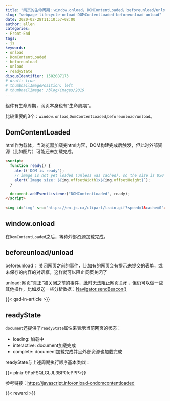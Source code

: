 ```yaml
---
title: "网页的生命周期：window.onload，DOMContentLoaded，beforeunload/unload"
slug: "webpage-lifecycle-onload-DOMContentLoaded-beforeunload-unload"
date: 2020-02-28T11:10:57+08:00
author: allen
categories:
- Front-End
tags:
- js
keywords:
- onload
- DomContentLoaded
- beforeunload
- unload
- readyState
disqusIdentifier: 1582087173
# draft: true
# thumbnailImagePosition: left
# thumbnailImage: /blog/images/2019
---
```


组件有生命周期，网页本身也有“生命周期”。

比较重要的3个：`window.onload`,`DomContentLoaded`,`beforeunload/unload`。

<!--more-->

## DomContentLoaded
html作为载体，当浏览器加载完html内容，DOM构建完成后触发，但此时外部资源（比如图片）可能还未加载完成。

```html
<script>
  function ready() {
    alert('DOM is ready');
    // image is not yet loaded (unless was cached), so the size is 0x0
    alert(`Image size: ${img.offsetWidth}x${img.offsetHeight}`);
  }

  document.addEventListener("DOMContentLoaded", ready);
</script>

<img id="img" src="https://en.js.cx/clipart/train.gif?speed=1&cache=0">
```

## window.onload
在`DomContentLoaded`之后，等待外部资源加载完成。

## beforeunload/unload
beforeunload： 关闭网页之前的事件，比如有的网页会有提示未提交的表单，或未保存的内容的对话框，这样就可以阻止网页关闭了

unload: 网页“真正”被关闭之前的事件，此时无法阻止网页关闭，但仍可以做一些其他操作，比如发送一些分析数据：[Navigator.sendBeacon()](https://developer.mozilla.org/zh-CN/docs/Web/API/Navigator/sendBeacon)

{{< gad-in-article >}}

## readyState
`document`还提供了`readyState`属性来表示当前网页的状态：

- loading: 加载中
- interactive: document加载完成
- complete: document加载完成并且外部资源也加载完成

readyState与上述周期执行顺序基本类似：

{{< plnkr 9PpFSQLGLJL3BP0fePPP>}}

参考链接：https://javascript.info/onload-ondomcontentloaded
<!-- {{< embed-caniuse css-placeholder-shown >}} -->
<!-- {{< codepen pen="PKdOpB" user="justforuse" theme="dark">}} -->
<!-- {{< alert warning >}}
xxx
{{< /alert >}} -->
{{< reward >}}
